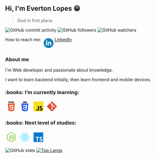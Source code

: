 ## Hi, I'm Everton Lopes :grin:
> God in first place.

![GitHub commit activity](https://img.shields.io/github/commit-activity/m/EvertonLopes/EvertonLopes?logo=github&style=flat-square)
![GitHub followers](https://img.shields.io/github/followers/EvertonLopes?logo=github&style=flat-square)
![GitHub watchers](https://img.shields.io/github/watchers/EvertonLopes/EvertonLopes?logo=github&style=flat-square)

How to reach me:  <img src="./img/linkedin.png" alt="LinkedIn" style="vertical-align:top; margin:4px">[LinkedIn](https://www.linkedin.com/in/everton-lopes-costa)

### About me
I'm Web developer and passionate about knowledge.

I want to learn backend initially, then learn frontend and mobile devices.

<H3> :books: I’m currently learning:</H3>
<p>
  <img src="./img/html.png" alt="HTML" style="vertical-align:top; margin:4px">
  <img src="./img/css.png" alt="CSS" style="vertical-align:top; margin:4px">
  <img src="./img/javascript.png" alt="Javascript" style="vertical-align:top; margin:4px">
  <img src="./img/git.png" alt="Git" style="vertical-align:top; margin:4px">
</p>

<H3> :books: Next level of studies:</H3>
<p>
  <img src="./img/nodejs.png" alt="nodejs.png" style="vertical-align:top; margin:4px">
  <img src="./img/react.png" alt="React" style="vertical-align:top; margin:4px">
<img src="./img/typescript.png" alt="Typescript" style="vertical-align:top; margin:4px">
</p>

![GitHub stats](https://github-readme-stats.vercel.app/api?username=EvertonLopes&show_icons=true&theme=tokyonight)
[![Top Langs](https://github-readme-stats.vercel.app/api/top-langs/?username=EvertonLopes&layout=compact&theme=tokyonight)](https://github.com/anuraghazra/github-readme-stats)
